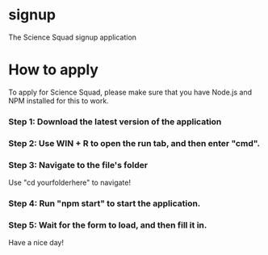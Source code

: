 # signup
The Science Squad signup application
# How to apply
To apply for Science Squad, please make sure that you have Node.js and NPM installed for this to work.
### Step 1: Download the latest version of the application
### Step 2: Use WIN + R to open the run tab, and then enter "cmd".
### Step 3: Navigate to the file's folder
Use "cd yourfolderhere" to navigate!
### Step 4: Run "npm start" to start the application.
### Step 5: Wait for the form to load, and then fill it in.
Have a nice day!
